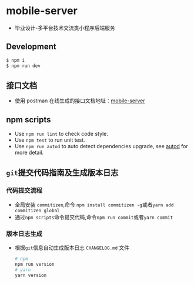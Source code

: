 # mobile-server

- 毕业设计-多平台技术交流类小程序后端服务

## Development

```bash
$ npm i
$ npm run dev
```

## 接口文档

- 使用 postman 在线生成的接口文档地址：[mobile-server](https://documenter.getpostman.com/view/9725103/SzKVQxr7?version=latest)

## npm scripts

- Use `npm run lint` to check code style.
- Use `npm test` to run unit test.
- Use `npm run autod` to auto detect dependencies upgrade, see [autod](https://www.npmjs.com/package/autod) for more detail.

[egg]: https://eggjs.org

## `git`提交代码指南及生成版本日志

### 代码提交流程

- 全局安装 `commitizen`,命令 `npm install commitizen -g`或者`yarn add commitizen global`
- 通过`npm scripts`命令提交代码,命令`npm run commit`或者`yarn commit`

### 版本日志生成

- 根据`git`信息自动生成版本日志 `CHANGELOG.md` 文件

  ```bash
  # npm
  npm run version
  # yarn
  yarn version
  ```
